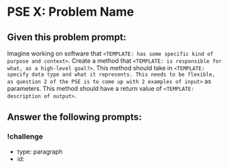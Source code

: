 # PSE X: Problem Name

## Given this problem prompt:

Imagine working on software that `<TEMPLATE: has some specific kind of purpose and context>`. Create a method that `<TEMPLATE: is responsible for what, as a high-level goal?>`. This method should take in `<TEMPLATE: specify data type and what it represents. This needs to be flexible, as question 2 of the PSE is to come up with 2 examples of input>` as parameters. This method should have a return value of `<TEMPLATE: description of output>`.

## Answer the following prompts:

<!-- >>>>>>>>>>>>>>>>>>>>>> BEGIN CHALLENGE >>>>>>>>>>>>>>>>>>>>>> -->
<!-- Replace everything in square brackets [] and remove brackets  -->

### !challenge

* type: paragraph
* id: <TEMPLATE>
* title: Asking Clarifying Questions
* points: 1
* topics: pse

##### !question

List at least 5 questions whose answers would clarify the problem statement

##### !end-question

##### !placeholder

Your questions go here

##### !end-placeholder

<!-- other optional sections -->
##### !hint

It's always a good idea to clarify what the method will take as input and what kind of output is expected.

##### !end-hint
<!-- !rubric - !end-rubric (markdown, instructors can see while scoring a checkpoint) -->
<!-- !explanation - !end-explanation (markdown, students can see after answering correctly) -->

### !end-challenge

<!-- ======================= END CHALLENGE ======================= -->

2. List 2 sets of example inputs and their expected return values.

<!-- >>>>>>>>>>>>>>>>>>>>>> BEGIN CHALLENGE >>>>>>>>>>>>>>>>>>>>>> -->
<!-- Replace everything in square brackets [] and remove brackets  -->

### !challenge

* type: paragraph
* id: <TEMPLATE>
* title: Example inputs & Outputs
* points: 1
* topics: pse

##### !question

List 2 sets of example inputs and their expected return values

##### !end-question

##### !placeholder

Two sets of inputs.

##### !end-placeholder

<!-- other optional sections -->
##### !hint

Consider edge-cases 

##### !end-hint
<!-- !rubric - !end-rubric (markdown, instructors can see while scoring a checkpoint) -->
##### !explanation 

<TEMPLATE EXPLANATION>

##### !end-explanation

### !end-challenge

<!-- ======================= END CHALLENGE ======================= -->

<!-- >>>>>>>>>>>>>>>>>>>>>> BEGIN CHALLENGE >>>>>>>>>>>>>>>>>>>>>> -->
<!-- Replace everything in square brackets [] and remove brackets  -->

### !challenge

* type: paragraph
* id: <TEMPLATE>
* title: 2 Different Subproblems
* points: 1
* topics: pse

##### !question

Divide the project prompt into at least 2 different sub-problems

##### !end-question

##### !placeholder

2 subproblems

##### !end-placeholder

<!-- other optional sections -->
##### !hint

Are there any checks of input you need to do?  Are there any calculations?

##### !end-hint
<!-- !rubric - !end-rubric (markdown, instructors can see while scoring a checkpoint) -->
##### !explanation

<TEMPLATE EXPLANATION>

##### !end-explanation

### !end-challenge

<!-- ======================= END CHALLENGE ======================= -->

<!-- >>>>>>>>>>>>>>>>>>>>>> BEGIN CHALLENGE >>>>>>>>>>>>>>>>>>>>>> -->
<!-- Replace everything in square brackets [] and remove brackets  -->

### !challenge

* type: paragraph
* id: <TEMPLATE>
* title: Logical Steps
* points: 1
* topics: pse

##### !question

Pick one of those problems from above and write a numbered list explaining how to solve that problem without using full lines of code

##### !end-question

##### !placeholder

Write english-steps here.

##### !end-placeholder

<!-- other optional sections -->
<!-- !hint - !end-hint (markdown, users can see after a failed attempt) -->
<!-- !rubric - !end-rubric (markdown, instructors can see while scoring a checkpoint) -->
<!-- !explanation - !end-explanation (markdown, students can see after answering correctly) -->

### !end-challenge

<!-- ======================= END CHALLENGE ======================= -->

<!-- >>>>>>>>>>>>>>>>>>>>>> BEGIN CHALLENGE >>>>>>>>>>>>>>>>>>>>>> -->
<!-- Replace everything in square brackets [] and remove brackets  -->

### !challenge

* type: paragraph
* id: <TEMPLATE>
* title: Subproblem Solution
* points: 1
* topics: pse

##### !question

Record a solution for your answer for the above subproblem in code

##### !end-question

##### !placeholder

Put Ruby code here

##### !end-placeholder

<!-- other optional sections -->
<!-- !hint - !end-hint (markdown, users can see after a failed attempt) -->
<!-- !rubric - !end-rubric (markdown, instructors can see while scoring a checkpoint) -->
<!-- !explanation - !end-explanation (markdown, students can see after answering correctly) -->

### !end-challenge

<!-- ======================= END CHALLENGE ======================= -->

